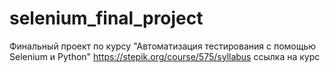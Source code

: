 # selenium_final_project
Финальный проект по курсу "Автоматизация тестирования с помощью Selenium и Python"
https://stepik.org/course/575/syllabus ссылка на курс
